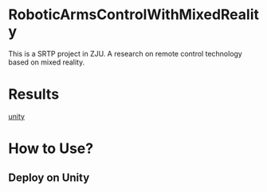 # RoboticArmsControlWithMixedReality
This is a SRTP project in ZJU. A research on remote control technology based on mixed reality.

# Results
[unity](https://github.com/FelixChristian011226/RoboticArmsControlWithMixedReality/blob/main/Results/Unity.gif)
# How to Use?
## Deploy on Unity
